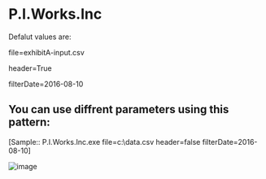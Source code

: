 # P.I.Works.Inc

Defalut values are:

file=exhibitA-input.csv

header=True 

filterDate=2016-08-10

## You can use diffrent parameters using this pattern:
[Sample:: P.I.Works.Inc.exe file=c:\data.csv header=false filterDate=2016-08-10]

![image](https://user-images.githubusercontent.com/71542042/209832546-dc4d20a4-8d39-4d17-a580-73175495121d.png)
